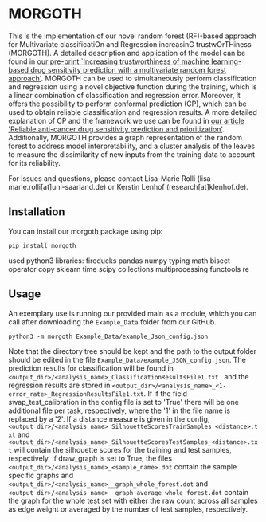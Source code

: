 # MORGOTH
This is the implementation of our novel random forest (RF)-based approach for Multivariate classificatiOn and Regression increasinG trustwOrTHiness (MORGOTH). A detailed description and application of the model can be found in [our pre-print `Increasing trustworthiness of machine learning-based drug sensitivity prediction with a multivariate random forest approach'](https://doi.org/10.26434/chemrxiv-2025-ml78s). MORGOTH can be used to simultaneously perform classification and regression using a novel objective function during the training, which is a linear combination of classification and regression error. Moreover, it offers the possibility to perform conformal prediction (CP), which can be used to obtain reliable classification and regression results. A more detailed explanation of CP and the framework we use can be found in [our article 'Reliable anti-cancer drug sensitivity prediction and prioritization'](https://doi.org/10.1038/s41598-024-62956-6). Additionally, MORGOTH provides a graph representation of the random forest to address model interpretability, and a cluster analysis of the leaves to measure the dissimilarity of new inputs from the training data to account for its reliability. 



For issues and questions, please contact Lisa-Marie Rolli (lisa-marie.rolli[at]uni-saarland.de) or Kerstin Lenhof (research[at]klenhof.de).

## Installation

You can install our morgoth package using pip:
```
pip install morgoth
```
used python3 libraries: fireducks pandas numpy typing math bisect operator copy sklearn time scipy collections multiprocessing functools re

## Usage

An exemplary use is running our provided main as a module, which you can call after downloading the `Example_Data` folder from our GitHub.

```
python3 -m morgoth Example_Data/example_Json_config.json
```
Note that the directory tree should be kept and the path to the output folder should be edited in the file `Example_Data/example_JSON_config.json`. The prediction results for classification will be found in ```<output_dir>/<analysis_name>_ClassificationResultsFile1.txt ``` and the regression results are stored in ```<output_dir>/<analysis_name>_<1-error_rate>_RegressionResultsFile1.txt```. If if the field swap_test_calibration in the config file is set to 'True' there will be one additional file per task, respectively, where the '1' in the file name is replaced by a '2'. If a distance measure is given in the config, ```<output_dir>/<analysis_name>_SilhouetteScoresTrainSamples_<distance>.txt``` and ```<output_dir>/<analysis_name>_SilhouetteScoresTestSamples_<distance>.txt``` will contain the silhouette scores for the training and test samples, respectively. If draw_graph is set to True, the files ```<output_dir>/<analysis_name>_<sample_name>.dot``` contain the sample specific graphs and ```<output_dir>/<analysis_name>__graph_whole_forest.dot``` and  ```<output_dir>/<analysis_name>__graph_average_whole_forest.dot``` contain the graph for the whole test set with either the raw count across all samples as edge weight or averaged by the number of test samples, respectively.
